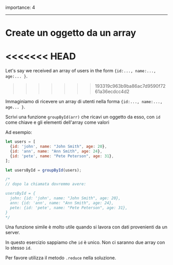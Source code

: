 importance: 4

---

# Create un oggetto da un array

<<<<<<< HEAD
=======
Let's say we received an array of users in the form `{id:..., name:..., age:... }`.
>>>>>>> 193319c963b9ba86ac7d9590f7261a36ecdcc4d2

Immaginiamo di ricevere un array di utenti nella forma `{id:..., name:..., age... }`.

Scrivi una funzione `groupById(arr)` che ricavi un oggetto da esso, con `id` come chiave e gli elementi dell'array come valori

Ad esempio:

```js
let users = [
  {id: 'john', name: "John Smith", age: 20},
  {id: 'ann', name: "Ann Smith", age: 24},
  {id: 'pete', name: "Pete Peterson", age: 31},
];

let usersById = groupById(users);

/*
// dopo la chiamata dovremmo avere:

usersById = {
  john: {id: 'john', name: "John Smith", age: 20},
  ann: {id: 'ann', name: "Ann Smith", age: 24},
  pete: {id: 'pete', name: "Pete Peterson", age: 31},
}
*/
```

Una funzione simile è molto utile quando si lavora con dati provenienti da un server.

In questo esercizio sappiamo che `id` è unico. Non ci saranno due array con lo stesso `id`.

Per favore utilizza il metodo `.reduce` nella soluzione.
